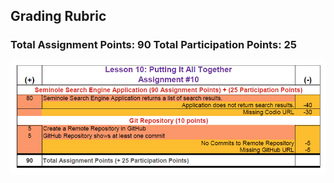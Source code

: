 <h2>Grading Rubric</h2>

<h3><b>Total Assignment Points: 90</b>
<b>Total Participation Points: 25</b></h3>
<center>
<img src=".guides/img/gradingRubric.png" />
</center>